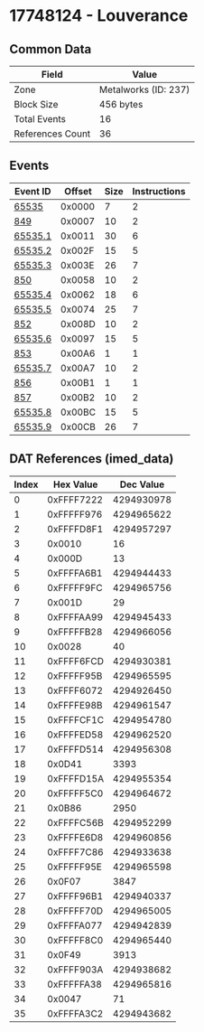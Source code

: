 # 17748124 - Louverance

## Common Data

| Field            | Value                |
|------------------|----------------------|
| Zone             | Metalworks (ID: 237) |
| Block Size       | 456 bytes            |
| Total Events     | 16                   |
| References Count | 36                   |

## Events

| Event ID                | Offset   |   Size |   Instructions |
|-------------------------|----------|--------|----------------|
| [65535](./65535.md)     | 0x0000   |      7 |              2 |
| [849](./849.md)         | 0x0007   |     10 |              2 |
| [65535.1](./65535.1.md) | 0x0011   |     30 |              6 |
| [65535.2](./65535.2.md) | 0x002F   |     15 |              5 |
| [65535.3](./65535.3.md) | 0x003E   |     26 |              7 |
| [850](./850.md)         | 0x0058   |     10 |              2 |
| [65535.4](./65535.4.md) | 0x0062   |     18 |              6 |
| [65535.5](./65535.5.md) | 0x0074   |     25 |              7 |
| [852](./852.md)         | 0x008D   |     10 |              2 |
| [65535.6](./65535.6.md) | 0x0097   |     15 |              5 |
| [853](./853.md)         | 0x00A6   |      1 |              1 |
| [65535.7](./65535.7.md) | 0x00A7   |     10 |              2 |
| [856](./856.md)         | 0x00B1   |      1 |              1 |
| [857](./857.md)         | 0x00B2   |     10 |              2 |
| [65535.8](./65535.8.md) | 0x00BC   |     15 |              5 |
| [65535.9](./65535.9.md) | 0x00CB   |     26 |              7 |

## DAT References (imed_data)

|   Index | Hex Value   |   Dec Value |
|---------|-------------|-------------|
|       0 | 0xFFFF7222  |  4294930978 |
|       1 | 0xFFFFF976  |  4294965622 |
|       2 | 0xFFFFD8F1  |  4294957297 |
|       3 | 0x0010      |          16 |
|       4 | 0x000D      |          13 |
|       5 | 0xFFFFA6B1  |  4294944433 |
|       6 | 0xFFFFF9FC  |  4294965756 |
|       7 | 0x001D      |          29 |
|       8 | 0xFFFFAA99  |  4294945433 |
|       9 | 0xFFFFFB28  |  4294966056 |
|      10 | 0x0028      |          40 |
|      11 | 0xFFFF6FCD  |  4294930381 |
|      12 | 0xFFFFF95B  |  4294965595 |
|      13 | 0xFFFF6072  |  4294926450 |
|      14 | 0xFFFFE98B  |  4294961547 |
|      15 | 0xFFFFCF1C  |  4294954780 |
|      16 | 0xFFFFED58  |  4294962520 |
|      17 | 0xFFFFD514  |  4294956308 |
|      18 | 0x0D41      |        3393 |
|      19 | 0xFFFFD15A  |  4294955354 |
|      20 | 0xFFFFF5C0  |  4294964672 |
|      21 | 0x0B86      |        2950 |
|      22 | 0xFFFFC56B  |  4294952299 |
|      23 | 0xFFFFE6D8  |  4294960856 |
|      24 | 0xFFFF7C86  |  4294933638 |
|      25 | 0xFFFFF95E  |  4294965598 |
|      26 | 0x0F07      |        3847 |
|      27 | 0xFFFF96B1  |  4294940337 |
|      28 | 0xFFFFF70D  |  4294965005 |
|      29 | 0xFFFFA077  |  4294942839 |
|      30 | 0xFFFFF8C0  |  4294965440 |
|      31 | 0x0F49      |        3913 |
|      32 | 0xFFFF903A  |  4294938682 |
|      33 | 0xFFFFFA38  |  4294965816 |
|      34 | 0x0047      |          71 |
|      35 | 0xFFFFA3C2  |  4294943682 |
